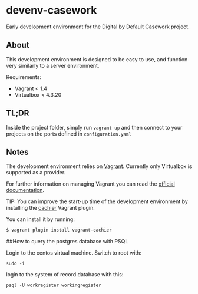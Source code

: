 devenv-casework
===============

Early development environment for the Digital by Default Casework project.

## About

This development environment is designed to be easy to use, and function very similarly to a server environment.

Requirements:
 - Vagrant < 1.4
 - Virtualbox < 4.3.20


## TL;DR

Inside the project folder, simply run `vagrant up` and then connect to your projects on the ports defined in `configuration.yaml`


## Notes
The development environment relies on [Vagrant](https://www.vagrantup.com/).
Currently only Virtualbox is supported as a provider.

For further information on managing Vagrant you can read the [official documentation](https://docs.vagrantup.com/v2/).

TIP: You can improve the start-up time of the development environment by installing the [cachier](https://github.com/fgrehm/vagrant-cachier) Vagrant plugin.

You can install it by running:
```bash
$ vagrant plugin install vagrant-cachier
```

##How to query the postgres database with PSQL

Login to the centos virtual machine.  Switch to root with:

```
sudo -i
```

login to the system of record database with this:

```
psql -U workregister workingregister
```


